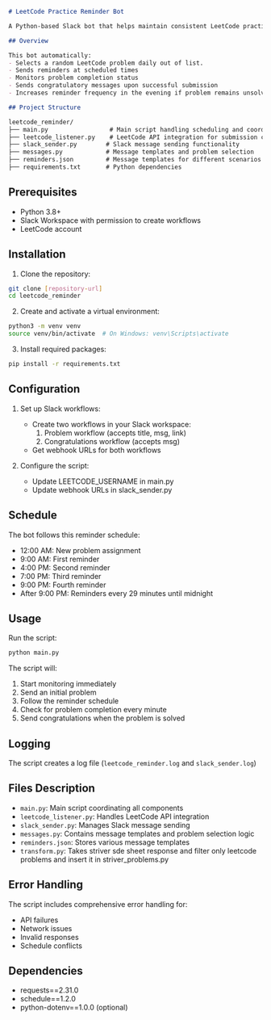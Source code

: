
```markdown
# LeetCode Practice Reminder Bot

A Python-based Slack bot that helps maintain consistent LeetCode practice by sending scheduled reminders on slack and tracking problem completion. 

## Overview

This bot automatically:
- Selects a random LeetCode problem daily out of list. 
- Sends reminders at scheduled times
- Monitors problem completion status
- Sends congratulatory messages upon successful submission
- Increases reminder frequency in the evening if problem remains unsolved

## Project Structure

leetcode_reminder/
├── main.py                 # Main script handling scheduling and coordination
├── leetcode_listener.py    # LeetCode API integration for submission checking
├── slack_sender.py        # Slack message sending functionality
├── messages.py            # Message templates and problem selection
├── reminders.json         # Message templates for different scenarios
├── requirements.txt       # Python dependencies
```

## Prerequisites

- Python 3.8+
- Slack Workspace with permission to create workflows
- LeetCode account

## Installation

1. Clone the repository:
```bash
git clone [repository-url]
cd leetcode_reminder
```

2. Create and activate a virtual environment:
```bash
python3 -m venv venv
source venv/bin/activate  # On Windows: venv\Scripts\activate
```

3. Install required packages:
```bash
pip install -r requirements.txt
```

## Configuration

1. Set up Slack workflows:
    - Create two workflows in your Slack workspace:
        1. Problem workflow (accepts title, msg, link)
        2. Congratulations workflow (accepts msg)
    - Get webhook URLs for both workflows

2. Configure the script:
    - Update LEETCODE_USERNAME in main.py
    - Update webhook URLs in slack_sender.py

## Schedule

The bot follows this reminder schedule:
- 12:00 AM: New problem assignment
- 9:00 AM: First reminder
- 4:00 PM: Second reminder
- 7:00 PM: Third reminder
- 9:00 PM: Fourth reminder
- After 9:00 PM: Reminders every 29 minutes until midnight

## Usage

Run the script:
```bash
python main.py
```

The script will:
1. Start monitoring immediately
2. Send an initial problem
3. Follow the reminder schedule
4. Check for problem completion every minute
5. Send congratulations when the problem is solved

## Logging

The script creates a log file (`leetcode_reminder.log` and `slack_sender.log`)

## Files Description

- `main.py`: Main script coordinating all components
- `leetcode_listener.py`: Handles LeetCode API integration
- `slack_sender.py`: Manages Slack message sending
- `messages.py`: Contains message templates and problem selection logic
- `reminders.json`: Stores various message templates
- `transform.py`: Takes striver sde sheet response and filter only leetcode problems and insert it in striver_problems.py

## Error Handling

The script includes comprehensive error handling for:
- API failures
- Network issues
- Invalid responses
- Schedule conflicts

## Dependencies

- requests==2.31.0
- schedule==1.2.0
- python-dotenv==1.0.0 (optional)

